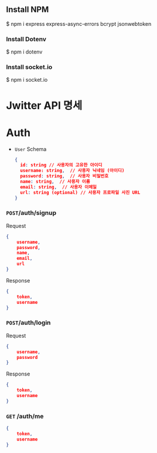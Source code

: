 ## Install NPM

$ npm i express express-async-errors bcrypt jsonwebtoken

### Install Dotenv

$ npm i dotenv

### Install socket.io

$ npm i socket.io

# Jwitter API 명세

# Auth

- `User` Schema
    
    ```json
    {
      id: string // 사용자의 고유한 아이디
      username: string,  // 사용자 닉네임 (아이디)
      password: string,  // 사용자 비밀번호
      name: string,  // 사용자 이름
      email: string,  // 사용자 이메일
      url: string (optional) // 사용자 프로파일 사진 URL
    }
    ```
    

### `POST`/auth/signup

Request

```json
{
    username,
    password,
    name,
    email,
    url
}
```

Response

```json
{
	token,
	username
}
```

### `POST`/auth/login

Request

```json
{
	username,
	password
}
```

Response 

```json
{
	token,
	username
}
```

### `GET` /auth/me

```json
{
	token,
	username
}
```
